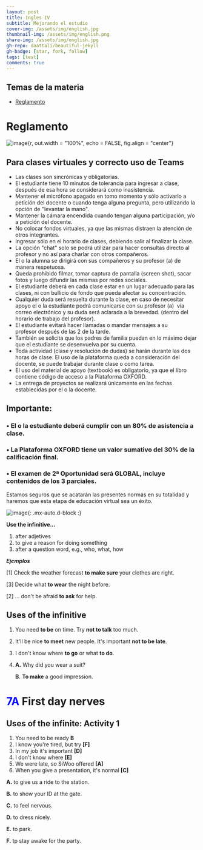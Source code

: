 ```yaml
---
layout: post
title: Ingles IV
subtitle: Mejorando el estudio
cover-img: /assets/img/english.jpg
thumbnail-img: /assets/img/english.png
share-img: /assets/img/english.jpg
gh-repo: daattali/beautiful-jekyll
gh-badge: [star, fork, follow]
tags: [test]
comments: true
---
```


## Temas de la materia

- [Reglamento](#reglamento)

# Reglamento
![image](https://user-images.githubusercontent.com/67721157/110025400-e9203a80-7cf4-11eb-98ee-4cf39f44df24.png){r, out.width = "100%", echo = FALSE, fig.align = "center"}
## Para clases virtuales y correcto uso de Teams 

- Las clases son sincrónicas y obligatorias.
- El estudiante tiene 10 minutos de tolerancia para ingresar a clase, después de esa hora se considerará como inasistencia.
- Mantener el micrófono apagado en tomo momento y sólo activarlo a petición del docente o cuando tenga alguna pregunta, pero utilizando la opción de "levantar la mano".
- Mantener la cámara encendida cuando tengan alguna participación, y/o a petición del docente.
- No colocar fondos virtuales, ya que las mismas distraen la atención de otros integrantes.
- Ingresar sólo en el horario de clases, debiendo salir al finalizar la clase.
- La opción "chat" solo se podrá utilizar para hacer consultas directo al profesor y no así para charlar con otros compañeros.
- El o la alumna se dirigirá con sus compañeros y su profesor (a) de manera respetuosa.
- Queda prohibido filmar, tomar captura de pantalla (screen shot), sacar fotos y luego difundir las mismas por redes sociales. 
- El estudiante deberá en cada clase estar en un lugar adecuado para las clases, ni con bullicio de fondo que pueda afectar su concentración.
- Cualquier duda será resuelta durante la clase, en caso de necesitar apoyo el o la estudiante podrá comunicarse con su profesor (a)  vía correo electrónico y su duda será aclarada a la brevedad. (dentro del horario de trabajo del profesor).
- El estudiante evitará hacer llamadas o mandar mensajes a su profesor después de las 2 de la tarde.
- También se solicita que los padres de familia puedan en lo máximo dejar que el estudiante se desenvuelva por su cuenta.
- Toda actividad (clase y resolución de dudas) se harán durante las dos horas de clase. El uso de la plataforma queda a consideración del docente,  se puede trabajar durante clase o como tarea.
- El uso del material de apoyo (textbook) es obligatorio, ya que el libro contiene código de acceso a la Plataforma OXFORD.
- La entrega de proyectos se realizará únicamente en las fechas establecidas por el o la docente.

## Importante: 
### • El o la estudiante deberá cumplir con un 80% de asistencia a clase. 
### • La Plataforma OXFORD tiene un valor sumativo del 30% de la calificación final.
### • El examen de 2ª Oportunidad será GLOBAL, incluye contenidos de los 3 parciales. 

Estamos seguros que se acatarán las presentes normas en su totalidad y haremos que esta etapa de educación virtual sea un éxito.

![image](https://user-images.githubusercontent.com/67721157/110023246-9180cf80-7cf2-11eb-863b-a66b5ab255c0.png){: .mx-auto.d-block :}

**Use the infinitive...**
1. after adjetives
2. to give a reason for doing something
3. after a question word, e.g., who, what, how

***Ejemplos***

 [1] Check the weather forecast **to make sure** your clothes are right.
 
 [3] Decide what **to wear** the night before.
 
 [2] ... don't be afraid **to ask** for help.
 
 ## Uses of the infinitive
 
 1. You need **to be** on time.
Try **not to talk** too much.
2. It'll be nice **to meet** new people.
It's important **not to be late**.
3. I don't know where **to go** or what **to do**.
4. **A.** Why did you wear a suit?

   **B.** **To make** a good impression.
 
# <span style="color:blue">7A</span> First day nerves

## Uses of the infinite: Activity 1

1. You need to be ready <span style="color🍏">**B**</span>
2. I know you're tired, but try <span style="color🍏">**[F]**</span>
3. In my job it's important <span style="color🍏">**[D]**</span>
4. I don't know where <span style="color🍏">**[E]**</span>
5. We were late, so SiWoo offered <span style="color🍏">**[A]**</span>
6. When you give a presentation, it's normal <span style="color🍏">**[C]**</span>

<span style="color🖤">**A.**</span> to give us
a ride to the station.

<span style="color🖤">**B.**</span> to show your ID at the gate.

<span style="color🖤">**C.**</span> to feel nervous.

<span style="color🖤">**D.**</span> to dress nicely.

<span style="color🖤">**E.**</span> to park.

<span style="color🖤">**F.**</span> tp stay awake for the party.
